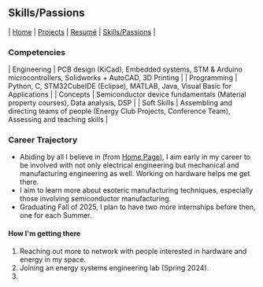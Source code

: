 ## Skills/Passions

| [Home](index.md) | [Projects](projects.md) | [Resumé](resume.md) | [Skills/Passions](skills.md) |

### Competencies

| Engineering | PCB design (KiCad), Embedded systems, STM & Arduino microcontrollers, Solidworks + AutoCAD, 3D Printing |
| Programming | Python, C, STM32CubeIDE (Eclipse), MATLAB, Java, Visual Basic for Applications |
| Concepts | Semiconductor device fundamentals (Material property courses), Data analysis, DSP |
| Soft Skills | Assembling and directing teams of people (Energy Club Projects, Conference Team), Assessing and teaching skills |

### Career Trajectory

- Abiding by all I believe in (from [Home Page](index.md)), I aim early in my career to be involved with not only electrical engineering but mechanical and manufacturing engineering as well. Working on hardware helps me get there.
- I aim to learn more about esoteric manufacturing techniques, especially those involving semiconductor manufacturing.
- Graduating Fall of 2025, I plan to have two more internships before then, one for each Summer.

#### How I'm getting there
1. Reaching out more to network with people interested in hardware and energy in my space.
2. Joining an energy systems engineering lab (Spring 2024).
3. 